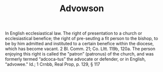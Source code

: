 ---
title: Advowson
letter: A
permalink: "/definitions/bld-advowson.html"
body: In English ecclesiastical law. The right of presentation to a church or ecclesiastical
  benefice; the right of pre-seutlng a fit person to the bishop, to be by him admitted
  and instituted to a certain benefice within the diocese, which has become vacant.
  2 Bl. Comm. 21; Co. Lltt. 119b, 120a. The person enjoying this right is called the
  "patron” (patronus) of the church, and was formerly termed “adcoca-tus” the advocate
  or defender, or in English, “advowee." Id.; 1 Crnbb, Real Prop, p. 129, § 117
published_at: '2018-07-07'
source: Black's Law Dictionary 2nd Ed (1910)
layout: post
---